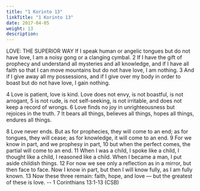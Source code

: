 ```yaml
---
title: "1 Korinto 13"
linkTitle: "1 Korinto 13"
date: 2017-04-05
weight: 13
description:
---
```


LOVE: THE SUPERIOR WAY
If I speak human or angelic tongues but do not have love, I am a noisy gong or a clanging cymbal.
2 If I have the gift of prophecy and understand all mysteries and all knowledge, and if I have all faith so that I can move mountains but do not have love, I am nothing. 3 And if I give away all my possessions, and if I give over my body in order to boast but do not have love, I gain nothing.

4 Love is patient, love is kind. Love does not envy, is not boastful, is not arrogant, 5 is not rude, is not self-seeking, is not irritable, and does not keep a record of wrongs. 6 Love finds no joy in unrighteousness but rejoices in the truth. 7 It bears all things, believes all things, hopes all things, endures all things.

8 Love never ends. But as for prophecies, they will come to an end; as for tongues, they will cease; as for knowledge, it will come to an end. 9 For we know in part, and we prophesy in part, 10 but when the perfect comes, the partial will come to an end. 11 When I was a child, I spoke like a child, I thought like a child, I reasoned like a child. When I became a man, I put aside childish things. 12 For now we see only a reflection as in a mirror, but then face to face. Now I know in part, but then I will know fully, as I am fully known. 13 Now these three remain: faith, hope, and love ​— ​but the greatest of these is love. -- 1 Corinthians 13:1-13 (CSB)

